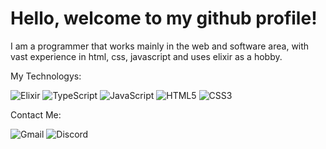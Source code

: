 <h1>Hello, welcome to my github profile!</h1>
<p>I am a programmer that works mainly in the web and software area, with vast experience in html, css, javascript and uses elixir as a hobby.</p>

My Technologys:

![Elixir](https://img.shields.io/badge/elixir-%234B275F.svg?style=for-the-badge&logo=elixir&logoColor=white)
![TypeScript](https://img.shields.io/badge/typescript-%23007ACC.svg?style=for-the-badge&logo=typescript&logoColor=white)
![JavaScript](https://img.shields.io/badge/javascript-%23323330.svg?style=for-the-badge&logo=javascript&logoColor=%23F7DF1E)
![HTML5](https://img.shields.io/badge/html5-%23E34F26.svg?style=for-the-badge&logo=html5&logoColor=white)
![CSS3](https://img.shields.io/badge/css3-%231572B6.svg?style=for-the-badge&logo=css3&logoColor=white)

Contact Me:

![Gmail](https://img.shields.io/badge/guevara.arthur@proton.me-D14836?style=for-the-badge&logo=gmail&logoColor=white)
![Discord](https://img.shields.io/badge/isshushimi-%235865F2.svg?style=for-the-badge&logo=discord&logoColor=white)
